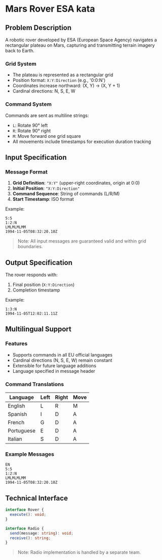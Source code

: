 # Mars Rover ESA kata

## Problem Description

A robotic rover developed by ESA (European Space Agency) navigates a rectangular plateau on Mars, capturing and transmitting terrain imagery back to Earth.

### Grid System

- The plateau is represented as a rectangular grid
- Position format: `X:Y:Direction` (e.g., '0:0:N')
- Coordinates increase northward: (X, Y) → (X, Y + 1)
- Cardinal directions: N, S, E, W

### Command System

Commands are sent as multiline strings:

- `L`: Rotate 90° left
- `R`: Rotate 90° right
- `M`: Move forward one grid square
- All movements include timestamps for execution duration tracking

## Input Specification

### Message Format

1. **Grid Definition**: `"X:Y"` (upper-right coordinates, origin at 0:0)
2. **Initial Position**: `"X:Y:Direction"`
3. **Command Sequence**: String of commands (L/R/M)
4. **Start Timestamp**: ISO format

Example:

```text
5:5
1:2:N
LMLMLMLMM
1994-11-05T08:32:20.10Z
```

> Note: All input messages are guaranteed valid and within grid boundaries.

## Output Specification

The rover responds with:

1. Final position (`X:Y:Direction`)
2. Completion timestamp

Example:

```text
1:3:N
1994-11-05T12:02:11.11Z
```

## Multilingual Support

### Features

- Supports commands in all EU official languages
- Cardinal directions (N, S, E, W) remain constant
- Extensible for future language additions
- Language specified in message header

### Command Translations

| Language   | Left | Right | Move |
| ---------- | ---- | ----- | ---- |
| English    | L    | R     | M    |
| Spanish    | I    | D     | A    |
| French     | G    | D     | A    |
| Portuguese | E    | D     | A    |
| Italian    | S    | D     | A    |

### Example Messages

```text
EN
5:5
1:2:N
LMLMLMLMM
1994-11-05T08:32:20.10Z
```

## Technical Interface

```typescript
interface Rover {
  execute(): void;
}

interface Radio {
  send(message: string): void;
  receive(): string;
}
```

> Note: Radio implementation is handled by a separate team.
